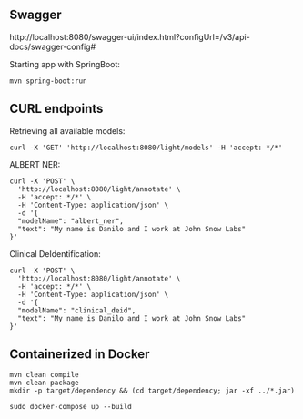 ## Swagger
http://localhost:8080/swagger-ui/index.html?configUrl=/v3/api-docs/swagger-config#

Starting app with SpringBoot:
```
mvn spring-boot:run
```

## CURL endpoints

Retrieving all available models:
```
curl -X 'GET' 'http://localhost:8080/light/models' -H 'accept: */*'
```

ALBERT NER:
```
curl -X 'POST' \
  'http://localhost:8080/light/annotate' \
  -H 'accept: */*' \
  -H 'Content-Type: application/json' \
  -d '{
  "modelName": "albert_ner",
  "text": "My name is Danilo and I work at John Snow Labs"
}'
```

Clinical DeIdentification:
```
curl -X 'POST' \
  'http://localhost:8080/light/annotate' \
  -H 'accept: */*' \
  -H 'Content-Type: application/json' \
  -d '{
  "modelName": "clinical_deid",
  "text": "My name is Danilo and I work at John Snow Labs"
}'
```

## Containerized in Docker
```
mvn clean compile
mvn clean package
mkdir -p target/dependency && (cd target/dependency; jar -xf ../*.jar)
```

```
sudo docker-compose up --build
```
